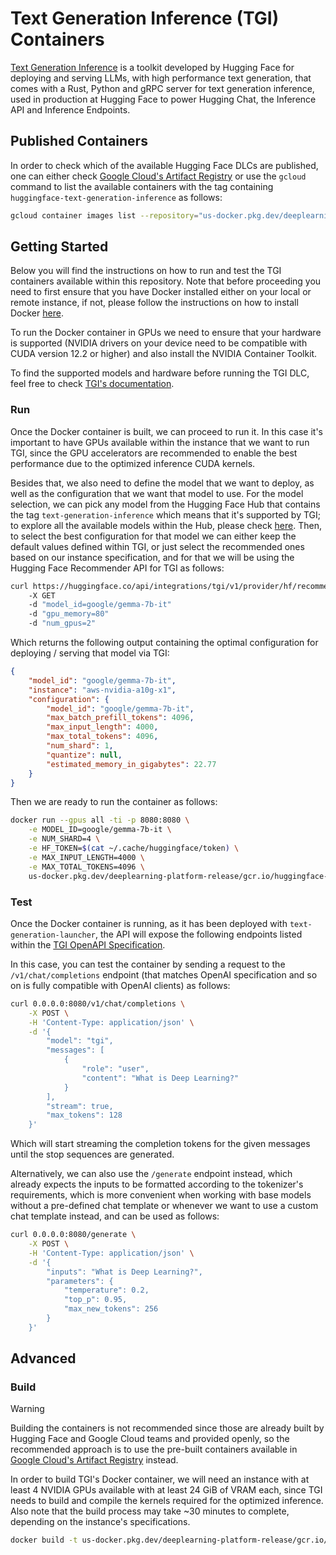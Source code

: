 # Text Generation Inference (TGI) Containers

[Text Generation Inference](https://github.com/huggingface/text-generation-inference) is a toolkit developed by Hugging Face for deploying and serving LLMs, with high performance text generation, that comes with a Rust, Python and gRPC server for text generation inference, used in production at Hugging Face to power Hugging Chat, the Inference API and Inference Endpoints.

## Published Containers

In order to check which of the available Hugging Face DLCs are published, one can either check [Google Cloud's Artifact Registry](https://console.cloud.google.com/artifacts/docker/deeplearning-platform-release/us/gcr.io) or use the `gcloud` command to list the available containers with the tag containing `huggingface-text-generation-inference` as follows:

```bash
gcloud container images list --repository="us-docker.pkg.dev/deeplearning-platform-release/gcr.io" | grep "huggingface-text-generation-inference"
```

## Getting Started

Below you will find the instructions on how to run and test the TGI containers available within this repository. Note that before proceeding you need to first ensure that you have Docker installed either on your local or remote instance, if not, please follow the instructions on how to install Docker [here](https://docs.docker.com/get-docker/).

To run the Docker container in GPUs we need to ensure that your hardware is supported (NVIDIA drivers on your device need to be compatible with CUDA version 12.2 or higher) and also install the NVIDIA Container Toolkit.

To find the supported models and hardware before running the TGI DLC, feel free to check [TGI's documentation](https://huggingface.co/docs/text-generation-inference/supported_models).

### Run

Once the Docker container is built, we can proceed to run it. In this case it's important to have GPUs available within the instance that we want to run TGI, since the GPU accelerators are recommended to enable the best performance due to the optimized inference CUDA kernels.

Besides that, we also need to define the model that we want to deploy, as well as the configuration that we want that model to use. For the model selection, we can pick any model from the Hugging Face Hub that contains the tag `text-generation-inference` which means that it's supported by TGI; to explore all the available models within the Hub, please check [here](https://huggingface.co/models?other=text-generation-inference&sort=trending). Then, to select the best configuration for that model we can either keep the default values defined within TGI, or just select the recommended ones based on our instance specification, and for that we will be using the Hugging Face Recommender API for TGI as follows:

```bash
curl https://huggingface.co/api/integrations/tgi/v1/provider/hf/recommend
    -X GET
    -d "model_id=google/gemma-7b-it"
    -d "gpu_memory=80"
    -d "num_gpus=2"
```

Which returns the following output containing the optimal configuration for deploying / serving that model via TGI:

```json
{
    "model_id": "google/gemma-7b-it",
    "instance": "aws-nvidia-a10g-x1",
    "configuration": {
        "model_id": "google/gemma-7b-it",
        "max_batch_prefill_tokens": 4096,
        "max_input_length": 4000,
        "max_total_tokens": 4096,
        "num_shard": 1,
        "quantize": null,
        "estimated_memory_in_gigabytes": 22.77
    }
}
```

Then we are ready to run the container as follows:

```bash
docker run --gpus all -ti -p 8080:8080 \
    -e MODEL_ID=google/gemma-7b-it \
    -e NUM_SHARD=4 \
    -e HF_TOKEN=$(cat ~/.cache/huggingface/token) \
    -e MAX_INPUT_LENGTH=4000 \
    -e MAX_TOTAL_TOKENS=4096 \
    us-docker.pkg.dev/deeplearning-platform-release/gcr.io/huggingface-text-generation-inference-gpu.2.1.1
```

### Test

Once the Docker container is running, as it has been deployed with `text-generation-launcher`, the API will expose the following endpoints listed within the [TGI OpenAPI Specification](https://huggingface.github.io/text-generation-inference/).

In this case, you can test the container by sending a request to the `/v1/chat/completions` endpoint (that matches OpenAI specification and so on is fully compatible with OpenAI clients) as follows:

```bash
curl 0.0.0.0:8080/v1/chat/completions \
    -X POST \
    -H 'Content-Type: application/json' \
    -d '{
        "model": "tgi",
        "messages": [
            {
                "role": "user",
                "content": "What is Deep Learning?"
            }
        ],
        "stream": true,
        "max_tokens": 128
    }'
```

Which will start streaming the completion tokens for the given messages until the stop sequences are generated.

Alternatively, we can also use the `/generate` endpoint instead, which already expects the inputs to be formatted according to the tokenizer's requirements, which is more convenient when working with base models without a pre-defined chat template or whenever we want to use a custom chat template instead, and can be used as follows:

```bash
curl 0.0.0.0:8080/generate \
    -X POST \
    -H 'Content-Type: application/json' \
    -d '{
        "inputs": "What is Deep Learning?",
        "parameters": {
            "temperature": 0.2,
            "top_p": 0.95,
            "max_new_tokens": 256
        }
    }'
```

## Advanced

### Build

> [!WARNING]
> Building the containers is not recommended since those are already built by Hugging Face and Google Cloud teams and provided openly, so the recommended approach is to use the pre-built containers available in [Google Cloud's Artifact Registry](https://console.cloud.google.com/artifacts/docker/deeplearning-platform-release/us/gcr.io) instead.

In order to build TGI's Docker container, we will need an instance with at least 4 NVIDIA GPUs available with at least 24 GiB of VRAM each, since TGI needs to build and compile the kernels required for the optimized inference. Also note that the build process may take ~30 minutes to complete, depending on the instance's specifications.

```bash
docker build -t us-docker.pkg.dev/deeplearning-platform-release/gcr.io/huggingface-text-generation-inference-gpu.2.2.0 -f containers/tgi/gpu/2.2.0/Dockerfile .
```
